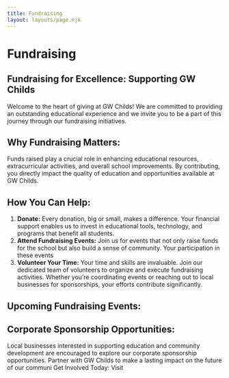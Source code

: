 ```yaml
---
title: Fundraising
layout: layouts/page.njk
---
```


# Fundraising

## Fundraising for Excellence: Supporting GW Childs

Welcome to the heart of giving at GW Childs! We are committed to providing an outstanding educational experience and we invite you to be a part of this journey through our fundraising initiatives.

## Why Fundraising Matters:
Funds raised play a crucial role in enhancing educational resources, extracurricular activities, and overall school improvements. By contributing, you directly impact the quality of education and opportunities available at GW Childs.

## How You Can Help:
1. __Donate:__ Every donation, big or small, makes a difference. Your financial support enables us to invest in educational tools, technology, and programs that benefit all students.
2. __Attend Fundraising Events:__ Join us for events that not only raise funds for the school but also build a sense of community. Your participation in these events
3. __Volunteer Your Time:__ Your time and skills are invaluable. Join our dedicated team of volunteers to organize and execute fundraising activities. Whether you’re coordinating events or reaching out to local businesses for sponsorships, your efforts contribute significantly.

## Upcoming Fundraising Events:


## Corporate Sponsorship Opportunities:
Local businesses interested in supporting education and community development are encouraged to explore our corporate sponsorship opportunities. Partner with GW Childs to make a lasting impact on the future of our communi Get Involved Today:
Visit
